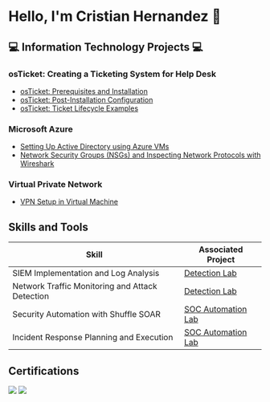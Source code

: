 # Hello, I'm Cristian Hernandez 👋  

## 💻 Information Technology Projects 💻

### osTicket: Creating a Ticketing System for Help Desk
- [osTicket: Prerequisites and Installation](#)
- [osTicket: Post-Installation Configuration](#)
- [osTicket: Ticket Lifecycle Examples](#)

### Microsoft Azure
- [Setting Up Active Directory using Azure VMs](#)
- [Network Security Groups (NSGs) and Inspecting Network Protocols with Wireshark](#)

### Virtual Private Network
- [VPN Setup in Virtual Machine](#)

## Skills and Tools

| **Skill**                                    | **Associated Project**         |
|----------------------------------------------|---------------------------------|
| SIEM Implementation and Log Analysis         | [Detection Lab](#)             |
| Network Traffic Monitoring and Attack Detection | [Detection Lab](#)            |
| Security Automation with Shuffle SOAR        | [SOC Automation Lab](#)        |
| Incident Response Planning and Execution     | [SOC Automation Lab](#)        |


## Certifications
<div>
    <img src="https://img.shields.io/badge/-Security%2B-FF0000?&style=for-the-badge&logo=CompTIA&logoColor=white" />
    <img src="https://img.shields.io/badge/-Cisco Introduction to Networks%2B-007ACC?&style=for-the-badge&logo=CompTIA&logoColor=white" />
</div>
